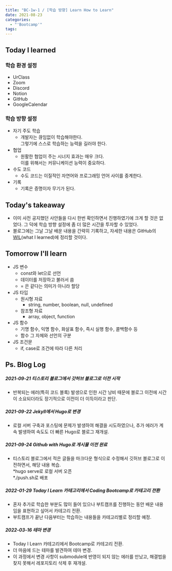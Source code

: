 ```yaml
---
title: "BC-1w-1 / [학습 방향] Learn How to Learn"
date: 2021-08-23
categories:
  - "'Bootcamp'"
tags:
---
```


## Today I learned

### 학습 환경 설정

- UrClass
- Zoom
- Discord
- Notion
- GitHub
- GoogleCalendar

### 학습 방향 설정

- 자기 주도 학습
  - 개발자는 끊임없이 학습해야한다.  
    그렇기에 스스로 학습하는 능력을 길러야 한다.
- 협업
  - 원활한 협업이 주는 시너지 효과는 매우 크다.  
    이를 위해서는 커뮤니케이션 능력이 중요하다.
- 수도 코드
  - 수도 코드는 이질적인 자연어와 프로그래밍 언어 사이를 중계한다.
- 기록
  - 기록은 증명이자 무기가 된다.

## Today's takeaway

- 이미 사전 공지했던 사안들을 다시 한번 확인하면서 진행하였기에 크게 할 것은 없었다. 그 덕에 학습 방향 설정에 좀 더 많은 시간을 투자할 수 있었다.
- 블로그에는 그날 그날 배운 내용을 간략히 기록하고, 자세한 내용은 GitHub의 [WIL](https://github.com/YuchanJeong/WIL)(what I learned)에 정리할 것이다.

## Tomorrow I'll learn

- JS 변수
  - const와 let으로 선언
  - 데이터를 저장하고 불러서 씀
  - = 은 같다는 의미가 아니라 할당
- JS 타입
  - 원시형 자료
    - string, number, boolean, null, undefined
  - 참조형 자료
    - array, object, function
- JS 함수
  - 기명 함수, 익명 함수, 화살표 함수, 즉시 실행 함수, 콜백함수 등
  - 함수 그 자체와 선언의 구분
- JS 조건문
  - if, case로 조건에 따라 다른 처리

## Ps. Blog Log

##### 2021-09-21 티스토리 블로그에서 갓허브 블로그로 이전 시작

- 반복되는 에러(특히 코드 블록) 발생으로 인한 시간 낭비 때문에 블로그 이전에 시간이 소요되더라도 장기적으로 이전이 더 이득이라고 판단.

##### 2021-09-22 Jekyll에서 Hugo로 변경

- 로컬 서버 구축과 포스팅에 문제가 발생하여 해결을 시도하였으나, 추가 에러가 계속 발생하여 속도도 더 빠른 Hugo로 블로그 재개설.

##### 2021-09-24 Github with Hugo로 게시물 이전 완료

- 티스토리 블로그에서 적은 글들을 마크다운 형식으로 수정해서 깃허브 블로그로 이전하면서, 해당 내용 복습.  
  \*hugo serve로 로컬 서버 오픈  
  \*./push.sh로 배포

##### 2022-01-29 Today I Learn 카테고리에서 Coding Bootcamp로 카테고리 전환

- 혼자 추가로 학습한 부분도 많이 들어 있으나 부트캠프를 진행하는 동안 배운 내용임을 표현하고 싶어서 카테고리 전환.
- 부트캠프가 끝난 다음부터는 학습하는 내용들을 카테고리별로 정리할 예정.

##### 2022-03-16 테마 변경

- Today I Learn 카테고리에서 Bootcamp로 카테고리 전환.
- 더 마음에 드는 테마를 발견하여 테마 변경.
- 이 과정에서 변경 사항이 submodule에 반영이 되지 않는 에러를 만났고, 해결법을 찾지 못해서 레포지토리 삭제 후 재개설.
